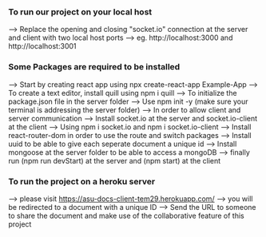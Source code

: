 ### To run our project on your local host
--> Replace the opening and closing "socket.io" connection at the server and client with two local host ports 
--> eg. http://localhost:3000 and http://localhost:3001
  

### Some Packages are required to be installed
--> Start by creating react app using npx create-react-app Example-App
--> To create a text editor, install quill using npm i quill
--> To initialize the package.json file in the server folder
--> Use npm init -y (make sure your terminal is addressing the server folder)
--> In order to allow client and server communication 
--> Install socket.io at the server and socket.io-client at the client
--> Using npm i socket.io and npm i socket.io-client
--> Install react-router-dom in order to use the route and switch packages
--> Install uuid to be able to give each seperate document a unique id
--> Install mongoose at the server folder to be able to access a mongoDB
--> finally run (npm run devStart) at the server and (npm start) at the client


### To run the project on a heroku server
--> please visit https://asu-docs-client-tem29.herokuapp.com/
--> you will be redirected to a document with a unique ID
--> Send the URL to someone to share the document and make use of the collaborative feature of this project

